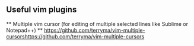 ## Useful vim plugins

** Multiple vim cursor (for editing of multiple selected lines like Sublime or Notepad++) **
https://github.com/terryma/vim-multiple-cursorshttps://github.com/terryma/vim-multiple-cursors



